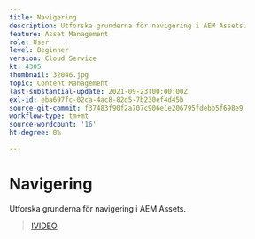 ```yaml
---
title: Navigering
description: Utforska grunderna för navigering i AEM Assets.
feature: Asset Management
role: User
level: Beginner
version: Cloud Service
kt: 4305
thumbnail: 32046.jpg
topic: Content Management
last-substantial-update: 2021-09-23T00:00:00Z
exl-id: eba697fc-02ca-4ac8-82d5-7b230ef4d45b
source-git-commit: f37483f90f2a707c906e1e206795fdebb5f698e9
workflow-type: tm+mt
source-wordcount: '16'
ht-degree: 0%

---
```


# Navigering

Utforska grunderna för navigering i AEM Assets.

>[!VIDEO](https://video.tv.adobe.com/v/32046/?quality=12&learn=on&hidetitle=true)
